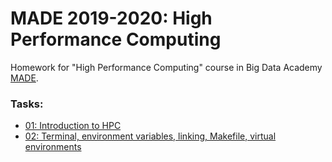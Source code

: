 # MADE 2019-2020: High Performance Computing

Homework for "High Performance Computing" course in Big Data Academy [MADE](https://data.mail.ru/).

### Tasks:

- [01: Introduction to HPC](https://github.com/dmitriyklebanov/made_2020_hpc/tree/master/1)
- [02: Terminal, environment variables, linking, Makefile, virtual environments](https://github.com/dmitriyklebanov/made_2020_hpc/tree/master/2)
